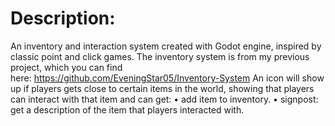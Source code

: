 # Description:
An inventory and interaction system created with Godot engine, inspired by classic point and click games. The inventory system is from my previous project, which you can find here: https://github.com/EveningStar05/Inventory-System
An icon will show up if players gets close to certain items in the world, showing that players can interact with that item and can get:
    • add item to inventory.
    • signpost: get a description of the item that players interacted with.
